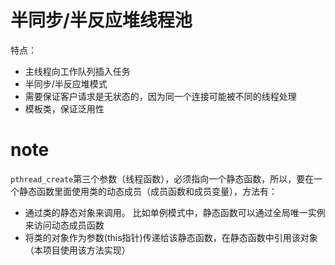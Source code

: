 # 半同步/半反应堆线程池
特点：
* 主线程向工作队列插入任务
* 半同步/半反应堆模式
* 需要保证客户请求是无状态的，因为同一个连接可能被不同的线程处理
* 模板类，保证泛用性

# note
`pthread_create`第三个参数（线程函数），必须指向一个静态函数，所以，要在一个静态函数里面使用类的动态成员（成员函数和成员变量），方法有：
* 通过类的静态对象来调用。 比如单例模式中，静态函数可以通过全局唯一实例来访问动态成员函数
* 将类的对象作为参数(this指针)传递给该静态函数，在静态函数中引用该对象（本项目使用该方法实现）